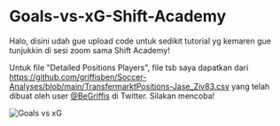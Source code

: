 # Goals-vs-xG-Shift-Academy
Halo, disini udah gue upload code untuk sedikit tutorial yg kemaren gue tunjukkin di sesi zoom sama Shift Academy!

Untuk file "Detailed Positions Players", file tsb saya dapatkan dari https://github.com/griffisben/Soccer-Analyses/blob/main/TransfermarktPositions-Jase_Ziv83.csv yang telah dibuat oleh user [@BeGriffis](https://twitter.com/BeGriffis) di Twitter. Silakan mencoba!

![Goals vs xG](https://user-images.githubusercontent.com/85993139/174474210-af3da031-804f-451b-b739-d4cb6c164984.png)
